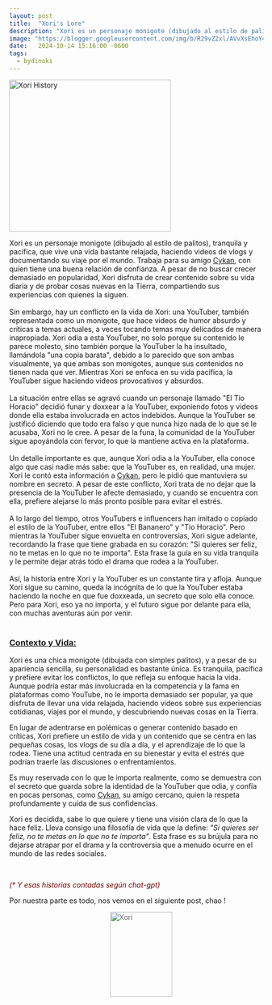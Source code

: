 ```yaml
---
layout: post
title:  "Xori's Lore"
description: "Xori es un personaje monigote (dibujado al estilo de palitos), tranquila y pacífica, que vive una vida bastante relajada, haciendo videos de vlogs y documentando su viaje por el mundo..."
image: "https://blogger.googleusercontent.com/img/b/R29vZ2xl/AVvXsEhoY4FoO32wT6uhJPrnbqDpG0MesLpHKHrhx8WEAE6QNMEenbQGHqysSZayH3TG0ozanWJ3gI6wITOKlN-6uYsYvtd8dZAZTAlP1DdB_AYBwDzTQdXiEvCedEwJT7DlQxSmKGNmoOkbd0_zni1s3Sa1p99Q1ngBv780UNeirrUxaEVy2Rsi67hRXd1gL-GK/s320/51%20sin%20t%C3%ADtulo_20241011155523.jpg"
date:   2024-10-14 15:16:00 -0600
tags: 
  - bydinoki
---
```


<p style="text-align: left;"><a href="https://blogger.googleusercontent.com/img/b/R29vZ2xl/AVvXsEhoY4FoO32wT6uhJPrnbqDpG0MesLpHKHrhx8WEAE6QNMEenbQGHqysSZayH3TG0ozanWJ3gI6wITOKlN-6uYsYvtd8dZAZTAlP1DdB_AYBwDzTQdXiEvCedEwJT7DlQxSmKGNmoOkbd0_zni1s3Sa1p99Q1ngBv780UNeirrUxaEVy2Rsi67hRXd1gL-GK/s320/51%20sin%20t%C3%ADtulo_20241011155523.jpg"><img border="0" alt="Xori History" data-original-height="938" data-original-width="1000" height="300" src="https://blogger.googleusercontent.com/img/b/R29vZ2xl/AVvXsEhoY4FoO32wT6uhJPrnbqDpG0MesLpHKHrhx8WEAE6QNMEenbQGHqysSZayH3TG0ozanWJ3gI6wITOKlN-6uYsYvtd8dZAZTAlP1DdB_AYBwDzTQdXiEvCedEwJT7DlQxSmKGNmoOkbd0_zni1s3Sa1p99Q1ngBv780UNeirrUxaEVy2Rsi67hRXd1gL-GK/s320/51%20sin%20t%C3%ADtulo_20241011155523.jpg" width="320" /></a></p>


<div style="text-align: left;"><div>Xori es un personaje monigote (dibujado al estilo de palitos), tranquila y pacífica, que vive una vida bastante relajada, haciendo videos de vlogs y documentando su viaje por el mundo. Trabaja para su amigo <a href="https://characterhub.com/character/cykan" target="_blank" title="Toca Aquí Para Conocerlo...">Cykan</a>, con quien tiene una buena relación de confianza. A pesar de no buscar crecer demasiado en popularidad, Xori disfruta de crear contenido sobre su vida diaria y de probar cosas nuevas en la Tierra, compartiendo sus experiencias con quienes la siguen.</div><div><br /></div><div>Sin embargo, hay un conflicto en la vida de Xori: una YouTuber, también representada como un monigote, que hace videos de humor absurdo y críticas a temas actuales, a veces tocando temas muy delicados de manera inapropiada. Xori odia a esta YouTuber, no solo porque su contenido le parece molesto, sino también porque la YouTuber la ha insultado, llamándola "una copia barata", debido a lo parecido que son ambas visualmente, ya que ambas son monigotes, aunque sus contenidos no tienen nada que ver. Mientras Xori se enfoca en su vida pacífica, la YouTuber sigue haciendo videos provocativos y absurdos.</div><div><br /></div><div>La situación entre ellas se agravó cuando un personaje llamado "El Tio Horacio" decidió funar y doxxear a la YouTuber, exponiendo fotos y videos donde ella estaba involucrada en actos indebidos. Aunque la YouTuber se justificó diciendo que todo era falso y que nunca hizo nada de lo que se le acusaba, Xori no le cree. A pesar de la funa, la comunidad de la YouTuber sigue apoyándola con fervor, lo que la mantiene activa en la plataforma.</div><div><br /></div><div>Un detalle importante es que, aunque Xori odia a la YouTuber, ella conoce algo que casi nadie más sabe: que la YouTuber es, en realidad, una mujer. Xori le contó esta información a <a href="https://characterhub.com/character/cykan" target="_blank" title="Toca Aquí Para Conocerlo...">Cykan</a>, pero le pidió que mantuviera su nombre en secreto. A pesar de este conflicto, Xori trata de no dejar que la presencia de la YouTuber le afecte demasiado, y cuando se encuentra con ella, prefiere alejarse lo más pronto posible para evitar el estrés.</div><div><br /></div><div>A lo largo del tiempo, otros YouTubers e influencers han imitado o copiado el estilo de la YouTuber, entre ellos "El Bananero" y "Tio Horacio". Pero mientras la YouTuber sigue envuelta en controversias, Xori sigue adelante, recordando la frase que tiene grabada en su corazón: "Si quieres ser feliz, no te metas en lo que no te importa". Esta frase la guía en su vida tranquila y le permite dejar atrás todo el drama que rodea a la YouTuber.</div><div><br /></div><div>Así, la historia entre Xori y la YouTuber es un constante tira y afloja. Aunque Xori sigue su camino, queda la incógnita de lo que la YouTuber estaba haciendo la noche en que fue doxxeada, un secreto que solo ella conoce. Pero para Xori, eso ya no importa, y el futuro sigue por delante para ella, con muchas aventuras aún por venir.</div><div><br /></div><div></div><h3><u><b>Contexto y Vida:</b></u></h3><div><p>Xori es una chica monigote (dibujada con simples palitos), y a pesar de su apariencia sencilla, su personalidad es bastante única. Es tranquila, pacífica y prefiere evitar los conflictos, lo que refleja su enfoque hacia la vida. Aunque podría estar más involucrada en la competencia y la fama en plataformas como YouTube, no le importa demasiado ser popular, ya que disfruta de llevar una vida relajada, haciendo videos sobre sus experiencias cotidianas, viajes por el mundo, y descubriendo nuevas cosas en la Tierra.</p><p>En lugar de adentrarse en polémicas o generar contenido basado en críticas, Xori prefiere un estilo de vida y un contenido que se centra en las pequeñas cosas, los vlogs de su día a día, y el aprendizaje de lo que la rodea. Tiene una actitud centrada en su bienestar y evita el estrés que podrían traerle las discusiones o enfrentamientos.</p><p>Es muy reservada con lo que le importa realmente, como se demuestra con el secreto que guarda sobre la identidad de la YouTuber que odia, y confía en pocas personas, como <a href="https://characterhub.com/character/cykan" target="_blank" title="Toca Aquí Para Conocerlo...">Cykan</a>, su amigo cercano, quien la respeta profundamente y cuida de sus confidencias.</p><p>Xori es decidida, sabe lo que quiere y tiene una visión clara de lo que la hace feliz. Lleva consigo una filosofía de vida que la define: <i>"Si quieres ser feliz, no te metas en lo que no te importa"</i>. Esta frase es su brújula para no dejarse atrapar por el drama y la controversia que a menudo ocurre en el mundo de las redes sociales.</p><br><p><i><span style="color: #660000;">(* Y esas historias contadas según chat-gpt)</span></i></p><p>Por nuestra parte es todo, nos vemos en el siguiente post, chao !</p></div></div><blockquote style="border: none; margin: 0px 0px 0px 200px; padding: 0px;"><div style="text-align: left;"><div><div class="separator" style="clear: both; text-align: left;"><img alt="Xori" border="0" data-original-height="1000" data-original-width="735" draggable="false" height="168" src="https://i.ibb.co/XVJP5qK/Xori-on-a-Samsung-Notes.jpg" width="123" /></div></div></div></blockquote><p></p>